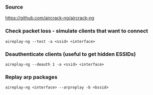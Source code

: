 ### Source
https://github.com/aircrack-ng/aircrack-ng  

### Check packet loss - simulate clients that want to connect
```
aireplay-ng --test -a <ssid> <interface>
```

### Deauthenticate clients (useful to get hidden ESSIDs)
```
aireplay-ng --deauth 1 -a <ssid> <interface>
```

### Replay arp packages
```
aireplay-ng <interface> --arpreplay -b <bssid>
```


